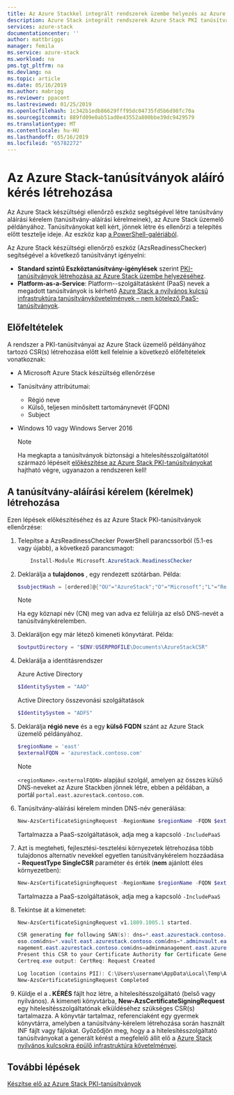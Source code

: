 ```yaml
---
title: Az Azure Stackkel integrált rendszerek üzembe helyezés az Azure Stack a nyilvános kulcsú infrastruktúra tanúsítványainak előállításához |} A Microsoft Docs
description: Azure Stack integrált rendszerek Azure Stack PKI tanúsítvány üzembe helyezési folyamatát ismerteti.
services: azure-stack
documentationcenter: ''
author: mattbriggs
manager: femila
ms.service: azure-stack
ms.workload: na
pms.tgt_pltfrm: na
ms.devlang: na
ms.topic: article
ms.date: 05/16/2019
ms.author: mabrigg
ms.reviewer: ppacent
ms.lastreviewed: 01/25/2019
ms.openlocfilehash: 1c342b1edb86629fff95dc04735fd5b6d98fc70a
ms.sourcegitcommit: 889fd09e0ab51ad0e43552a800bbe39dc9429579
ms.translationtype: MT
ms.contentlocale: hu-HU
ms.lasthandoff: 05/16/2019
ms.locfileid: "65782272"
---
```

# <a name="azure-stack-certificates-signing-request-generation"></a>Az Azure Stack-tanúsítványok aláíró kérés létrehozása

Az Azure Stack készültségi ellenőrző eszköz segítségével létre tanúsítvány aláírási kérelem (tanúsítvány-aláírási kérelmeinek), az Azure Stack üzemelő példányához. Tanúsítványokat kell kért, jönnek létre és ellenőrzi a telepítés előtt tesztelje ideje. Az eszköz kap [a PowerShell-galériából](https://aka.ms/AzsReadinessChecker).

Az Azure Stack készültségi ellenőrző eszköz (AzsReadinessChecker) segítségével a következő tanúsítványt igényelni:

- **Standard szintű Eszköztanúsítvány-igénylések** szerint [PKI-tanúsítványok létrehozása az Azure Stack üzembe helyezéséhez](azure-stack-get-pki-certs.md).
- **Platform-as-a-Service**: Platform--szolgáltatásként (PaaS) nevek a megadott tanúsítványok is kérhető [Azure Stack a nyilvános kulcsú infrastruktúra tanúsítványkövetelmények – nem kötelező PaaS-tanúsítványok](azure-stack-pki-certs.md#optional-paas-certificates).

## <a name="prerequisites"></a>Előfeltételek

A rendszer a PKI-tanúsítványai az Azure Stack üzemelő példányához tartozó CSR(s) létrehozása előtt kell felelnie a következő előfeltételek vonatkoznak:

- A Microsoft Azure Stack készültség ellenőrzése
- Tanúsítvány attribútumai:
  - Régió neve
  - Külső, teljesen minősített tartománynevét (FQDN)
  - Subject
- Windows 10 vagy Windows Server 2016

  > [!NOTE]  
  > Ha megkapta a tanúsítványok biztonsági a hitelesítésszolgáltatótól származó lépéseit [előkészítése az Azure Stack PKI-tanúsítványokat](azure-stack-prepare-pki-certs.md) hajtható végre, ugyanazon a rendszeren kell!

## <a name="generate-certificate-signing-requests"></a>A tanúsítvány-aláírási kérelem (kérelmek) létrehozása

Ezen lépések előkészítéséhez és az Azure Stack PKI-tanúsítványok ellenőrzése:

1. Telepítse a AzsReadinessChecker PowerShell parancssorból (5.1-es vagy újabb), a következő parancsmagot:

    ```powershell  
        Install-Module Microsoft.AzureStack.ReadinessChecker
    ```

2. Deklarálja a **tulajdonos** , egy rendezett szótárban. Példa:

    ```powershell  
    $subjectHash = [ordered]@{"OU"="AzureStack";"O"="Microsoft";"L"="Redmond";"ST"="Washington";"C"="US"}
    ```

    > [!note]  
    > Ha egy köznapi név (CN) meg van adva ez felülírja az első DNS-nevét a tanúsítványkérelemben.

3. Deklaráljon egy már létező kimeneti könyvtárat. Példa:

    ```powershell  
    $outputDirectory = "$ENV:USERPROFILE\Documents\AzureStackCSR"
    ```

4. Deklarálja a identitásrendszer

    Azure Active Directory

    ```powershell
    $IdentitySystem = "AAD"
    ```

    Active Directory összevonási szolgáltatások

    ```powershell
    $IdentitySystem = "ADFS"
    ```

5. Deklarálja **régió neve** és a egy **külső FQDN** szánt az Azure Stack üzemelő példányához.

    ```powershell
    $regionName = 'east'
    $externalFQDN = 'azurestack.contoso.com'
    ```

    > [!note]  
    > `<regionName>.<externalFQDN>` alapjául szolgál, amelyen az összes külső DNS-neveket az Azure Stackben jönnek létre, ebben a példában, a portál `portal.east.azurestack.contoso.com`.  

6. Tanúsítvány-aláírási kérelem minden DNS-név generálása:

    ```powershell  
    New-AzsCertificateSigningRequest -RegionName $regionName -FQDN $externalFQDN -subject $subjectHash -OutputRequestPath $OutputDirectory -IdentitySystem $IdentitySystem
    ```

    Tartalmazza a PaaS-szolgáltatások, adja meg a kapcsoló ```-IncludePaaS```

7. Azt is megteheti, fejlesztési-tesztelési környezetek létrehozása több tulajdonos alternatív nevekkel egyetlen tanúsítványkérelem hozzáadása **- RequestType SingleCSR** paraméter és érték (**nem** ajánlott éles környezetben):

    ```powershell  
    New-AzsCertificateSigningRequest -RegionName $regionName -FQDN $externalFQDN -subject $subjectHash -RequestType SingleCSR -OutputRequestPath $OutputDirectory -IdentitySystem $IdentitySystem
    ```

    Tartalmazza a PaaS-szolgáltatások, adja meg a kapcsoló ```-IncludePaaS```

8. Tekintse át a kimenetet:

    ```powershell  
    New-AzsCertificateSigningRequest v1.1809.1005.1 started.

    CSR generating for following SAN(s): dns=*.east.azurestack.contoso.com&dns=*.blob.east.azurestack.contoso.com&dns=*.queue.east.azurestack.contoso.com&dns=*.table.east.azurestack.cont
    oso.com&dns=*.vault.east.azurestack.contoso.com&dns=*.adminvault.east.azurestack.contoso.com&dns=portal.east.azurestack.contoso.com&dns=adminportal.east.azurestack.contoso.com&dns=ma
    nagement.east.azurestack.contoso.com&dns=adminmanagement.east.azurestack.contoso.com*dn2=*.adminhosting.east.azurestack.contoso.com@dns=*.hosting.east.azurestack.contoso.com
    Present this CSR to your Certificate Authority for Certificate Generation: C:\Users\username\Documents\AzureStackCSR\wildcard_east_azurestack_contoso_com_CertRequest_20180405233530.req
    Certreq.exe output: CertReq: Request Created

    Log location (contains PII): C:\Users\username\AppData\Local\Temp\AzsReadinessChecker\AzsReadinessChecker.log
    New-AzsCertificateSigningRequest Completed
    ```

9. Küldje el a **. KÉRÉS** fájlt hoz létre, a hitelesítésszolgáltató (belső vagy nyilvános).  A kimeneti könyvtárba, **New-AzsCertificateSigningRequest** egy hitelesítésszolgáltatónak elküldéséhez szükséges CSR(s) tartalmazza.  A könyvtár tartalmaz, referenciaként egy gyermek könyvtárra, amelyben a tanúsítvány-kérelem létrehozása során használt INF fájlt vagy fájlokat. Győződjön meg, hogy a a hitelesítésszolgáltató tanúsítványokat a generált kérést a megfelelő állít elő a [Azure Stack nyilvános kulcsokra épülő infrastruktúra követelményei](azure-stack-pki-certs.md).

## <a name="next-steps"></a>További lépések

[Készítse elő az Azure Stack PKI-tanúsítványok](azure-stack-prepare-pki-certs.md)
